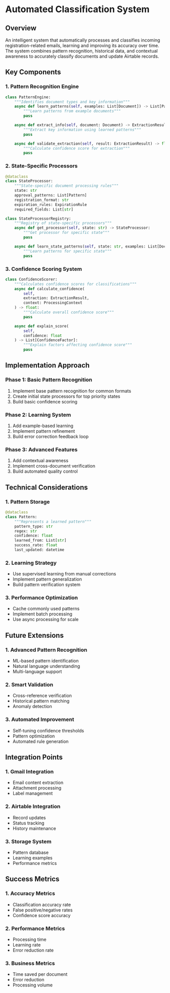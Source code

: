 # Automated Classification System

## Overview
An intelligent system that automatically processes and classifies incoming registration-related emails, learning and improving its accuracy over time. The system combines pattern recognition, historical data, and contextual awareness to accurately classify documents and update Airtable records.

## Key Components

### 1. Pattern Recognition Engine
```python
class PatternEngine:
    """Identifies document types and key information"""
    async def learn_patterns(self, examples: List[Document]) -> List[Pattern]:
        """Learn patterns from example documents"""
        pass

    async def extract_info(self, document: Document) -> ExtractionResult:
        """Extract key information using learned patterns"""
        pass

    async def validate_extraction(self, result: ExtractionResult) -> float:
        """Calculate confidence score for extraction"""
        pass
```

### 2. State-Specific Processors
```python
@dataclass
class StateProcessor:
    """State-specific document processing rules"""
    state: str
    approval_patterns: List[Pattern]
    registration_format: str
    expiration_rules: ExpirationRule
    required_fields: List[str]

class StateProcessorRegistry:
    """Registry of state-specific processors"""
    async def get_processor(self, state: str) -> StateProcessor:
        """Get processor for specific state"""
        pass

    async def learn_state_patterns(self, state: str, examples: List[Document]) -> None:
        """Learn patterns for specific state"""
        pass
```

### 3. Confidence Scoring System
```python
class ConfidenceScorer:
    """Calculates confidence scores for classifications"""
    async def calculate_confidence(
        self, 
        extraction: ExtractionResult,
        context: ProcessingContext
    ) -> float:
        """Calculate overall confidence score"""
        pass

    async def explain_score(
        self, 
        confidence: float
    ) -> List[ConfidenceFactor]:
        """Explain factors affecting confidence score"""
        pass
```

## Implementation Approach

### Phase 1: Basic Pattern Recognition
1. Implement base pattern recognition for common formats
2. Create initial state processors for top priority states
3. Build basic confidence scoring

### Phase 2: Learning System
1. Add example-based learning
2. Implement pattern refinement
3. Build error correction feedback loop

### Phase 3: Advanced Features
1. Add contextual awareness
2. Implement cross-document verification
3. Build automated quality control

## Technical Considerations

### 1. Pattern Storage
```python
@dataclass
class Pattern:
    """Represents a learned pattern"""
    pattern_type: str
    regex: str
    confidence: float
    learned_from: List[str]
    success_rate: float
    last_updated: datetime
```

### 2. Learning Strategy
- Use supervised learning from manual corrections
- Implement pattern generalization
- Build pattern verification system

### 3. Performance Optimization
- Cache commonly used patterns
- Implement batch processing
- Use async processing for scale

## Future Extensions

### 1. Advanced Pattern Recognition
- ML-based pattern identification
- Natural language understanding
- Multi-language support

### 2. Smart Validation
- Cross-reference verification
- Historical pattern matching
- Anomaly detection

### 3. Automated Improvement
- Self-tuning confidence thresholds
- Pattern optimization
- Automated rule generation

## Integration Points

### 1. Gmail Integration
- Email content extraction
- Attachment processing
- Label management

### 2. Airtable Integration
- Record updates
- Status tracking
- History maintenance

### 3. Storage System
- Pattern database
- Learning examples
- Performance metrics

## Success Metrics

### 1. Accuracy Metrics
- Classification accuracy rate
- False positive/negative rates
- Confidence score accuracy

### 2. Performance Metrics
- Processing time
- Learning rate
- Error reduction rate

### 3. Business Metrics
- Time saved per document
- Error reduction
- Processing volume